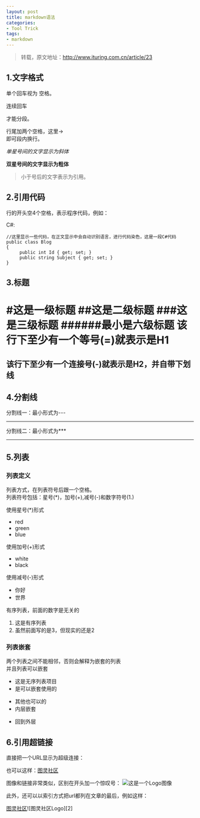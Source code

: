 ```yaml
---
layout: post
title: markdown语法
categories:
- Tool Trick
tags:
- markdown
---
```



> 转载，原文地址：http://www.ituring.com.cn/article/23

## 1.文字格式
单个回车视为
空格。

连续回车

才能分段。

行尾加两个空格，这里->  
即可段内换行。

*单星号间的文字显示为斜体*

**双星号间的文字显示为粗体**

> 小于号后的文字表示为引用。

## 2.引用代码
行的开头空4个空格，表示程序代码，例如：

C#:

    //这里显示一些代码，在正文显示中会自动识别语言，进行代码染色，这是一段C#代码
    public class Blog
    {
         public int Id { get; set; }
         public string Subject { get; set; }
    }



## 3.标题
#这是一级标题
##这是二级标题
###这是三级标题
######最小是六级标题
该行下至少有一个等号(=)就表示是H1
======
该行下至少有一个连接号(-)就表示是H2，并自带下划线
------

## 4.分割线
分割线一：最小形式为---

---
分割线二：最小形式为***

***

## 5.列表
### 列表定义
列表方式，在列表符号后跟一个空格。  
列表符号包括：星号(*)，加号(+),减号(-)和数字符号(1.)

使用星号(*)形式

* red
* green
* blue

使用加号(+)形式

+ white
+ black

使用减号(-)形式

- 你好
- 世界

有序列表，前面的数字是无关的

1. 这是有序列表
3. 虽然前面写的是3，但现实的还是2

### 列表嵌套
两个列表之间不能相邻，否则会解释为嵌套的列表  
并且列表可以嵌套

- 这是无序列表项目
- 是可以嵌套使用的
 + 其他也可以的
 + 内层嵌套
- 回到外层


## 6.引用超链接
直接把一个URL显示为超级连接：

也可以这样：[图灵社区](http://www.ituring.com.cn)

图像和链接非常类似，区别在开头加一个惊叹号： ![这是一个Logo图像](http://www.turingbook.com/Content/img/Turing.Gif)

此外，还可以以索引方式把url都列在文章的最后，例如这样：

[图灵社区][1]![图灵社区Logo][2]

[1]:http://www.ituring.com.cn[2]:http://www.ituring.com.cn/Content/img/Turing.Gif
